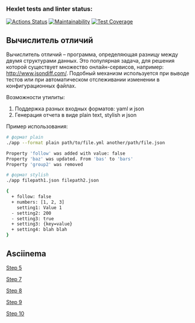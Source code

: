 ### Hexlet tests and linter status:
[![Actions Status](https://github.com/d1z3d/java-project-71/actions/workflows/hexlet-check.yml/badge.svg)](https://github.com/d1z3d/java-project-71/actions) [![Maintainability](https://api.codeclimate.com/v1/badges/b536ef390e1bc0752161/maintainability)](https://codeclimate.com/github/d1z3d/java-project-71/maintainability) [![Test Coverage](https://api.codeclimate.com/v1/badges/b536ef390e1bc0752161/test_coverage)](https://codeclimate.com/github/d1z3d/java-project-71/test_coverage)



## Вычислитель отличий
Вычислитель отличий – программа, определяющая разницу между двумя структурами данных. Это популярная задача, для решения которой существует множество онлайн-сервисов, например: http://www.jsondiff.com/. Подобный механизм используется при выводе тестов или при автоматическом отслеживании изменении в конфигурационных файлах.

Возможности утилиты:

1. Поддержка разных входных форматов: yaml и json
2. Генерация отчета в виде plain text, stylish и json

Пример использования:

```bash
# формат plain
./app --format plain path/to/file.yml another/path/file.json

Property 'follow' was added with value: false
Property 'baz' was updated. From 'bas' to 'bars'
Property 'group2' was removed

# формат stylish
./app filepath1.json filepath2.json

{
  + follow: false
  + numbers: [1, 2, 3]
    setting1: Value 1
  - setting2: 200
  - setting3: true
  + setting3: {key=value}
  + setting4: blah blah
}
```

## Asciinema
[Step 5](https://asciinema.org/a/thPcphhGE1LrNDhfl2Zd5FdiC)

[Step 7](https://asciinema.org/a/ORJ4NflGQDOaVtRqqNXoIEeD3)

[Step 8](https://asciinema.org/a/aMhs0jmeHkeJGfRHoTdqK04fP)

[Step 9](https://asciinema.org/a/o4HhktbCLUo1PUjQi5d2nc9vn)

[Step 10](https://asciinema.org/a/ADVwojLVhjx34WBS4GXZfDYF9)
